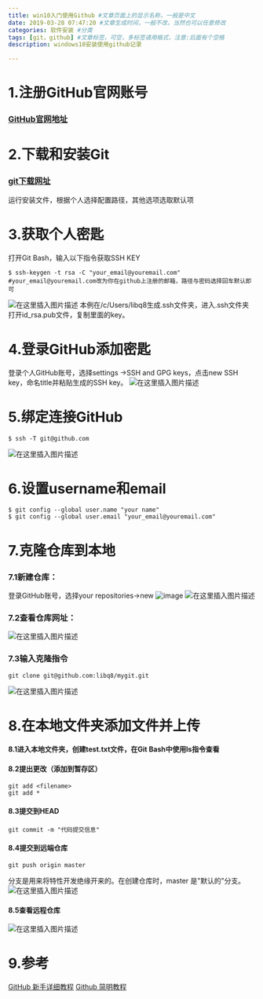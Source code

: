 ```yaml
---
title: win10入门使用Github #文章页面上的显示名称，一般是中文
date: 2019-03-28 07:47:20 #文章生成时间，一般不改，当然也可以任意修改
categories: 软件安装 #分类
tags: [git，github] #文章标签，可空，多标签请用格式，注意:后面有个空格
description: windows10安装使用github记录

---
```


<!--more-->

# 1.注册GitHub官网账号

### [GitHub官网地址](https://github.com)

# 2.下载和安装Git
### [git下载网址](https://git-scm.com/download)
运行安装文件，根据个人选择配置路径，其他选项选取默认项

# 3.获取个人密匙
打开Git Bash，输入以下指令获取SSH KEY
~~~
$ ssh-keygen -t rsa -C "your_email@youremail.com"
#your_email@youremail.com改为你在github上注册的邮箱，路径与密码选择回车默认即可
~~~
![在这里插入图片描述](http://upload-images.jianshu.io/upload_images/7659992-92612db7f09bfe95?imageMogr2/auto-orient/strip%7CimageView2/2/w/1240)
本例在/c/Users/libq8生成.ssh文件夹，进入.ssh文件夹打开id_rsa.pub文件，复制里面的key。

# 4.登录GitHub添加密匙
登录个人GitHub账号，选择settings ->SSH and GPG keys，点击new SSH key，命名title并粘贴生成的SSH key。
![在这里插入图片描述](http://upload-images.jianshu.io/upload_images/7659992-c95c03187ce9e9df?imageMogr2/auto-orient/strip%7CimageView2/2/w/1240)

# 5.绑定连接GitHub
~~~
$ ssh -T git@github.com
~~~
![在这里插入图片描述](http://upload-images.jianshu.io/upload_images/7659992-40155e475518fea3.png?imageMogr2/auto-orient/strip%7CimageView2/2/w/1240)

# 6.设置username和email
~~~
$ git config --global user.name "your name"
$ git config --global user.email "your_email@youremail.com"
~~~

# 7.克隆仓库到本地
### 7.1新建仓库：
登录GitHub账号，选择your repositories->new
![image](http://upload-images.jianshu.io/upload_images/7659992-5a7ff616a3f35306.png?imageMogr2/auto-orient/strip%7CimageView2/2/w/1240)
![在这里插入图片描述](http://upload-images.jianshu.io/upload_images/7659992-525fea46becb905a?imageMogr2/auto-orient/strip%7CimageView2/2/w/1240)
### 7.2查看仓库网址：
![在这里插入图片描述](http://upload-images.jianshu.io/upload_images/7659992-4bc6f920a1c03b82.png?imageMogr2/auto-orient/strip%7CimageView2/2/w/1240)
### 7.3输入克隆指令
~~~
git clone git@github.com:libq8/mygit.git
~~~
![在这里插入图片描述](http://upload-images.jianshu.io/upload_images/7659992-3c14538acb8ddee8.png?imageMogr2/auto-orient/strip%7CimageView2/2/w/1240)

# 8.在本地文件夹添加文件并上传
#### 8.1进入本地文件夹，创建test.txt文件，在Git Bash中使用ls指令查看
#### 8.2提出更改（添加到暂存区）
~~~
git add <filename>
git add *
~~~

#### 8.3提交到HEAD
~~~
git commit -m "代码提交信息"
~~~
#### 8.4提交到远端仓库
~~~
git push origin master
~~~
分支是用来将特性开发绝缘开来的。在创建仓库时，master 是"默认的"分支。
![在这里插入图片描述](http://upload-images.jianshu.io/upload_images/7659992-0b60f7da61faca44?imageMogr2/auto-orient/strip%7CimageView2/2/w/1240)

#### 8.5查看远程仓库
![在这里插入图片描述](http://upload-images.jianshu.io/upload_images/7659992-1f6ea23f9875441c.png?imageMogr2/auto-orient/strip%7CimageView2/2/w/1240)

# 9.参考
[GitHub 新手详细教程](https://blog.csdn.net/Hanani_Jia/article/details/77950594)
[Github 简明教程](http://www.runoob.com/w3cnote/git-guide.html)